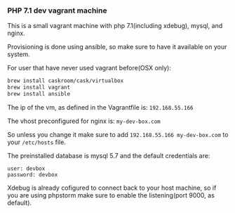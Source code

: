 ### PHP 7.1 dev vagrant machine

This is a small vagrant machine with php 7.1(including xdebug), mysql, and nginx.

Provisioning is done using ansible, so make sure to have it available on your system.

For user that have never used vagrant before(OSX only):
```bash
brew install caskroom/cask/virtualbox
brew install vagrant
brew install ansible
```

The ip of the vm, as defined in the Vagrantfile is: `192.168.55.166`

The vhost preconfigured for nginx is: `my-dev-box.com`

So unless you change it make sure to add `192.168.55.166 my-dev-box.com` to your `/etc/hosts` file.

The preinstalled database is mysql 5.7 and the default credentials are:
```
user: devbox
password: devbox
```

Xdebug is already cofigured to connect back to your host machine, so if you are using phpstorm make sure to enable the listening(port 9000, as default).